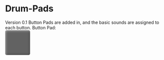 # Drum-Pads
Version 0.1
Button Pads are added in, and the basic sounds are assigned to each button.
Button Pad: <br>
<img src="ButtonPad.png">
